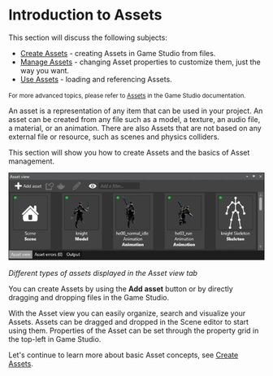 # Introduction to Assets

This section will discuss the following subjects:

* [Create Assets](create-assets.md) - creating Assets in Game Studio from files.
* [Manage Assets](manage-assets.md) - changing Asset properties to customize them, just the way you want.
* [Use Assets](use-assets.md) - loading and referencing Assets.

<small>For more advanced topics, please refer to [Assets](/manual/game-studio/assets.md) in the Game Studio documentation.</small>

An asset is a representation of any item that can be used in your project. An asset can be created from any file such as a model, a texture, an audio file, a material, or an animation. There are also Assets that are not based on any external file or resource, such as scenes and physics colliders.

This section will show you how to create Assets and the basics of Asset management.

![Asset view tab](media/asset-creation-asset-view-tab-knight.png)

_Different types of assets displayed in the *Asset view* tab_

You can create Assets by using the **Add asset** button or by directly dragging and dropping files in the Game Studio.

With the Asset view you can easily organize, search and visualize your Assets. Assets can be dragged and dropped in the Scene editor to start using them. Properties of the Asset can be set through the property grid in the top-left in Game Studio.

Let's continue to learn more about basic Asset concepts, see [Create Assets](create-assets.md).
